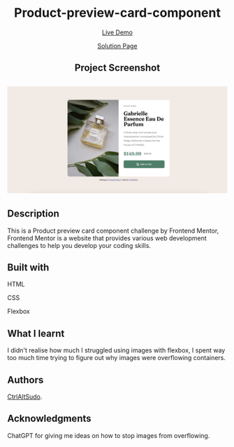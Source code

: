 <h1 align="center">Product-preview-card-component</h1>
<p align="center"> <a align="center" href="https://ctrlaltsudo.github.io/FM-QR-code-component">Live Demo</a><p>
<p align="center"> <a align="center" href="https://www.frontendmentor.io/solutions/qr-code-component-nx6KPrVhLl">Solution Page</a><p>
<h2 align="center">Project Screenshot<h2>
<p align="center">
  <img src="./images/screenshot.png"></img>
</p>

## Description

This is a Product preview card component challenge by Frontend Mentor, Frontend Mentor is a website that provides various web development challenges to help you develop your coding skills.

## Built with 

<p>HTML<p>
<p>CSS<p>
<p>Flexbox<p>

## What I learnt 
I didn't realise how much I struggled using images with flexbox, I spent way too much time trying to figure out why images were overflowing containers.

## Authors

<a href="https://github.com/CtrlAltSudo">CtrlAltSudo</a>.

## Acknowledgments

ChatGPT for giving me ideas on how to stop images from overflowing.